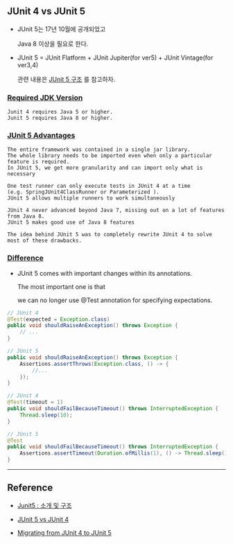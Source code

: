 




## JUnit 4 vs JUnit 5

* JUnit 5는 17년 10월에 공개되었고

  Java 8 이상을 필요로 한다.

* JUnit 5 = JUnit Flatform + JUnit Jupiter(for ver5) + JUnit Vintage(for ver3,4)

  관련 내용은 [JUnit 5 구조](https://goodgid.github.io/Junit5-Intro-Structure/#junit-5-%EA%B5%AC%EC%A1%B0) 를 참고하자.




### [Required JDK Version](https://howtodoinjava.com/junit5/junit-5-vs-junit-4/)

```
Junit 4 requires Java 5 or higher.
Junit 5 requires Java 8 or higher.
```





### [JUnit 5 Advantages](https://www.baeldung.com/junit-5-migration#junit-5-advantages)

```
The entire framework was contained in a single jar library. 
The whole library needs to be imported even when only a particular feature is required. 
In JUnit 5, we get more granularity and can import only what is necessary

One test runner can only execute tests in JUnit 4 at a time 
(e.g. SpringJUnit4ClassRunner or Parameterized ). 
JUnit 5 allows multiple runners to work simultaneously

JUnit 4 never advanced beyond Java 7, missing out on a lot of features from Java 8. 
JUnit 5 makes good use of Java 8 features

The idea behind JUnit 5 was to completely rewrite JUnit 4 to solve most of these drawbacks.
```





### [Difference](https://www.baeldung.com/junit-5-migration#differences)

* JUnit 5 comes with important changes within its annotations. 

  The most important one is that 
  
  we can no longer use @Test annotation for specifying expectations.

``` java
// JUnit 4
@Test(expected = Exception.class)
public void shouldRaiseAnException() throws Exception {
    // ...
}

// JUnit 5
public void shouldRaiseAnException() throws Exception {
    Assertions.assertThrows(Exception.class, () -> {
        //...
    });
}
```


``` java
// JUnit 4
@Test(timeout = 1)
public void shouldFailBecauseTimeout() throws InterruptedException {
    Thread.sleep(10);
}

// JUnit 5
@Test
public void shouldFailBecauseTimeout() throws InterruptedException {
    Assertions.assertTimeout(Duration.ofMillis(1), () -> Thread.sleep(10));
}
```


---


## Reference

* [Junit5 : 소개 및 구조](https://goodgid.github.io/Junit5-Intro-Structure/)

* [JUnit 5 vs JUnit 4](https://howtodoinjava.com/junit5/junit-5-vs-junit-4/)

* [Migrating from JUnit 4 to JUnit 5](https://www.baeldung.com/junit-5-migration)